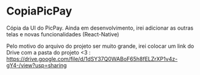 # CopiaPicPay
Cópia da UI do PicPay. Ainda em desenvolvimento, irei adicionar as outras telas e novas funcionalidades (React-Native)


Pelo motivo do arquivo do projeto ser muito grande, irei colocar um link do Drive com a pasta do projeto <3 : https://drive.google.com/file/d/1dSY37Q0WABoF65h8fELZrXP1v4z-gY4-/view?usp=sharing
